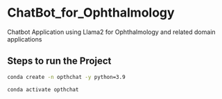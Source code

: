 # ChatBot_for_Ophthalmology
Chatbot Application using Llama2 for Ophthalmology and related domain applications

## Steps to run the Project

```bash
conda create -n opthchat -y python=3.9
```

```bash
conda activate opthchat
```
